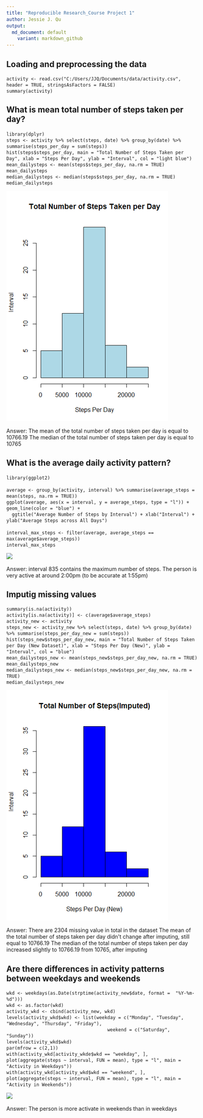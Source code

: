 ```yaml
---
title: "Reproducible Research_Course Project 1"
author: Jessie J. Qu
output:
  md_document: default
    variant: markdown_github
---
```


## Loading and preprocessing the data


```{r}
activity <- read.csv("C:/Users/JJQ/Documents/data/activity.csv", header = TRUE, stringsAsFactors = FALSE)
summary(activity)
```

## What is mean total number of steps taken per day?

```{r}
library(dplyr)
steps <- activity %>% select(steps, date) %>% group_by(date) %>% summarise(steps_per_day = sum(steps))
hist(steps$steps_per_day, main = "Total Number of Steps Taken per Day", xlab = "Steps Per Day", ylab = "Interval", col = "light blue")
mean_dailysteps <- mean(steps$steps_per_day, na.rm = TRUE)
mean_dailysteps
median_dailysteps <- median(steps$steps_per_day, na.rm = TRUE)
median_dailysteps
```
![](Figures/Total_Steps_Daily.png)

Answer: 
The mean of the total number of steps taken per day is equal to 10766.19
The median of the total number of steps taken per day is equal to 10765

## What is the average daily activity pattern?
```{r}
library(ggplot2)

average <- group_by(activity, interval) %>% summarise(average_steps = mean(steps, na.rm = TRUE))
ggplot(average, aes(x = interval, y = average_steps, type = "l")) + geom_line(color = "blue") + 
  ggtitle("Average Number of Steps by Interval") + xlab("Interval") + ylab("Average Steps across All Days")
  
interval_max_steps <- filter(average, average_steps == max(average$average_steps))
interval_max_steps
```
![](Figures/Average_daily_activity.png)

Answer: interval 835 contains the maximum number of steps. The person is very active at around 2:00pm (to be accurate at 1:55pm)

## Imputig missing values
```{r}
summary(is.na(activity))
activity[is.na(activity)] <- c(average$average_steps)
activity_new <- activity
steps_new <- activity_new %>% select(steps, date) %>% group_by(date) %>% summarise(steps_per_day_new = sum(steps))
hist(steps_new$steps_per_day_new, main = "Total Number of Steps Taken per Day (New Dataset)", xlab = "Steps Per Day (New)", ylab = "Interval", col = "blue")
mean_dailysteps_new <- mean(steps_new$steps_per_day_new, na.rm = TRUE)
mean_dailysteps_new
median_dailysteps_new <- median(steps_new$steps_per_day_new, na.rm = TRUE)
median_dailysteps_new
```
![](Figures/Total_Steps_Imputed.png)

Answer: 
There are 2304 missing value in total in the dataset
The mean of the total number of steps taken per day didn't change after imputing, still equal to 10766.19
The median of the total number of steps taken per day increased slightly to 10766.19 from 10765, after imputing

## Are there differences in activity patterns between weekdays and weekends
```{r}
wkd <- weekdays(as.Date(strptime(activity_new$date, format =  "%Y-%m-%d")))
wkd <- as.factor(wkd)
activity_wkd <- cbind(activity_new, wkd)
levels(activity_wkd$wkd) <- list(weekday = c("Monday", "Tuesday", "Wednesday", "Thursday", "Friday"), 
                                     weekend = c("Saturday", "Sunday"))
levels(activity_wkd$wkd)
par(mfrow = c(2,1))
with(activity_wkd[activity_wkde$wkd == "weekday", ], plot(aggregate(steps ~ interval, FUN = mean), type = "l", main = "Activity in Weekdays"))
with(activity_wkd[activity_wkd$wkd == "weekend", ], plot(aggregate(steps ~ interval, FUN = mean), type = "l", main = "Activity in Weekends"))
```
![](Figures/Weekday_Pattern_Difference.png)

Answer:
The person is more activate in weekends than in weekdays
